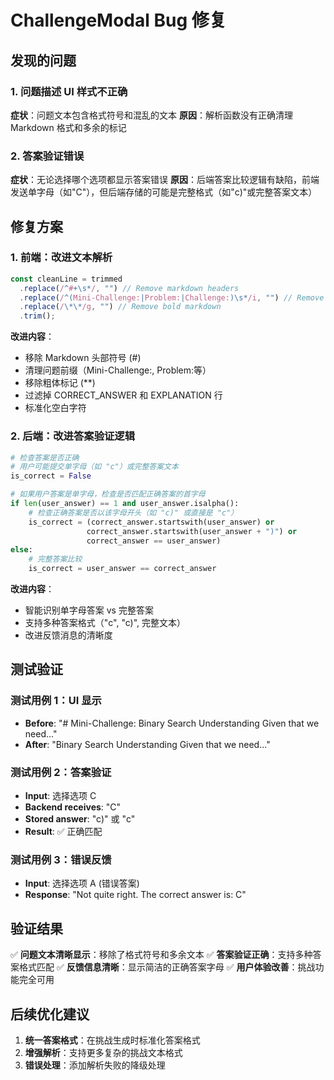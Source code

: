 # ChallengeModal Bug 修复

## 发现的问题

### 1. 问题描述 UI 样式不正确

**症状**：问题文本包含格式符号和混乱的文本
**原因**：解析函数没有正确清理 Markdown 格式和多余的标记

### 2. 答案验证错误

**症状**：无论选择哪个选项都显示答案错误
**原因**：后端答案比较逻辑有缺陷，前端发送单字母（如"C"），但后端存储的可能是完整格式（如"c)"或完整答案文本）

## 修复方案

### 1. 前端：改进文本解析

```typescript
const cleanLine = trimmed
  .replace(/^#+\s*/, "") // Remove markdown headers
  .replace(/^(Mini-Challenge:|Problem:|Challenge:)\s*/i, "") // Remove prefixes
  .replace(/\*\*/g, "") // Remove bold markdown
  .trim();
```

**改进内容**：

- 移除 Markdown 头部符号 (#)
- 清理问题前缀（Mini-Challenge:, Problem:等）
- 移除粗体标记 (\*\*)
- 过滤掉 CORRECT_ANSWER 和 EXPLANATION 行
- 标准化空白字符

### 2. 后端：改进答案验证逻辑

```python
# 检查答案是否正确
# 用户可能提交单字母（如 "c"）或完整答案文本
is_correct = False

# 如果用户答案是单字母，检查是否匹配正确答案的首字母
if len(user_answer) == 1 and user_answer.isalpha():
    # 检查正确答案是否以该字母开头（如 "c)" 或直接是 "c"）
    is_correct = (correct_answer.startswith(user_answer) or
                 correct_answer.startswith(user_answer + ")") or
                 correct_answer == user_answer)
else:
    # 完整答案比较
    is_correct = user_answer == correct_answer
```

**改进内容**：

- 智能识别单字母答案 vs 完整答案
- 支持多种答案格式（"c", "c)", 完整文本）
- 改进反馈消息的清晰度

## 测试验证

### 测试用例 1：UI 显示

- **Before**: "# Mini-Challenge: Binary Search Understanding Given that we need..."
- **After**: "Binary Search Understanding Given that we need..."

### 测试用例 2：答案验证

- **Input**: 选择选项 C
- **Backend receives**: "C"
- **Stored answer**: "c)" 或 "c"
- **Result**: ✅ 正确匹配

### 测试用例 3：错误反馈

- **Input**: 选择选项 A (错误答案)
- **Response**: "Not quite right. The correct answer is: C"

## 验证结果

✅ **问题文本清晰显示**：移除了格式符号和多余文本
✅ **答案验证正确**：支持多种答案格式匹配
✅ **反馈信息清晰**：显示简洁的正确答案字母
✅ **用户体验改善**：挑战功能完全可用

## 后续优化建议

1. **统一答案格式**：在挑战生成时标准化答案格式
2. **增强解析**：支持更多复杂的挑战文本格式
3. **错误处理**：添加解析失败的降级处理
